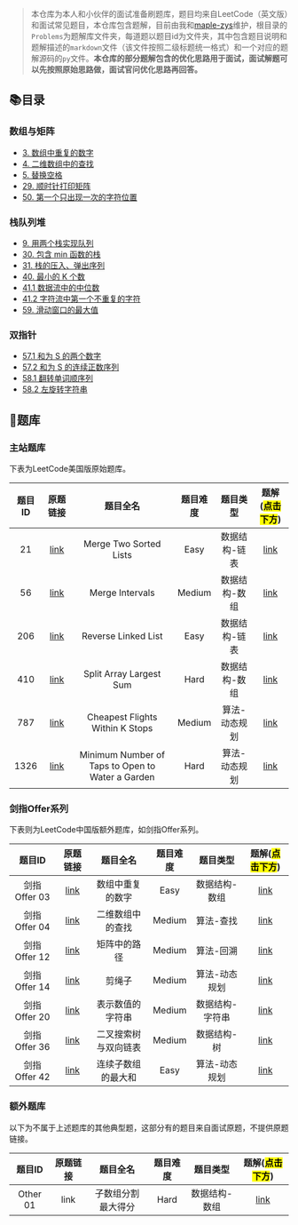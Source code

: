 > 本仓库为本人和小伙伴的面试准备刷题库，题目均来自LeetCode（英文版）和面试常见题目，本仓库包含题解，目前由我和[maple-zys](https://github.com/maple-zys)维护，根目录的`Problems`为题解库文件夹，每道题以题目id为文件夹，其中包含题目说明和题解描述的`markdown`文件（该文件按照二级标题统一格式）和一个对应的题解源码的`py`文件。**本仓库的部分题解包含的优化思路用于面试，面试解题可以先按照原始思路做，面试官问优化思路再回答。**

## :books:目录

### 数组与矩阵

- [3. 数组中重复的数字]()
- [4. 二维数组中的查找]()
- [5. 替换空格]()
- [29. 顺时针打印矩阵]()
- [50. 第一个只出现一次的字符位置]()

### 栈队列堆

- [9. 用两个栈实现队列]()
- [30. 包含 min 函数的栈]()
- [31. 栈的压入、弹出序列]()
- [40. 最小的 K 个数]()
- [41.1 数据流中的中位数]()
- [41.2 字符流中第一个不重复的字符]()
- [59. 滑动窗口的最大值]()

### 双指针

- [57.1 和为 S 的两个数字]()
- [57.2 和为 S 的连续正数序列]()
- [58.1 翻转单词顺序列]()
- [58.2 左旋转字符串]()



## :memo:题库

### 主站题库

下表为LeetCode美国版原始题库。

|题目ID|原题链接|题目全名|题目难度|题目类型|题解(<mark>点击下方</mark>)|
|:---:|:--:|:--:|:--:|:--:|:--:|
|21|[link](https://leetcode.com/problems/merge-two-sorted-lists/)|Merge Two Sorted Lists|Easy|数据结构-链表|[link](./Problems/0021/README.md)|
|56|[link](https://leetcode.com/problems/merge-intervals/)|Merge Intervals|Medium|数据结构-数组|[link](./Problems/0056/README.md)|
|206|[link](https://leetcode.com/problems/reverse-linked-list/)|Reverse Linked List|Easy|数据结构-链表|[link](./Problems/0206/README.md)|
|410|[link](https://leetcode.com/problems/split-array-largest-sum/)|Split Array Largest Sum|Hard|数据结构-数组|[link](./Problems/0410/README.md)|
|787|[link](https://leetcode.com/problems/cheapest-flights-within-k-stops/)|Cheapest Flights Within K Stops|Medium|算法-动态规划|[link](./Problems/0787/README.md)|
|1326|[link](https://leetcode.com/problems/minimum-number-of-taps-to-open-to-water-a-garden/)|Minimum Number of Taps to Open to Water a Garden|Hard|算法-动态规划|[link](./Problems/1326/README.md)|

### 剑指Offer系列

下表则为LeetCode中国版额外题库，如剑指Offer系列。

|题目ID|原题链接|题目全名|题目难度|题目类型|题解(<mark>点击下方</mark>)|
|:---:|:--:|:--:|:--:|:--:|:--:|
|剑指Offer 03|[link](https://leetcode-cn.com/problems/shu-zu-zhong-zhong-fu-de-shu-zi-lcof/)|数组中重复的数字|Easy|数据结构-数组|[link](./Problems/lcof-003/README.md)|
|剑指Offer 04|[link](https://leetcode-cn.com/problems/er-wei-shu-zu-zhong-de-cha-zhao-lcof/)|二维数组中的查找|Medium|算法-查找|[link](./Problems/lcof-004/README.md)|
|剑指Offer 12|[link](https://leetcode-cn.com/problems/ju-zhen-zhong-de-lu-jing-lcof/)|矩阵中的路径|Medium|算法-回溯|[link](./Problems/lcof-012/README.md)|
|剑指Offer 14|[link](https://leetcode-cn.com/problems/jian-sheng-zi-lcof/)|剪绳子|Medium|算法-动态规划|[link](./Problems/lcof-014/README.md)|
|剑指Offer 20|[link](https://leetcode-cn.com/problems/biao-shi-shu-zhi-de-zi-fu-chuan-lcof/)|表示数值的字符串|Medium|数据结构-字符串|[link](./Problems/lcof-020/README.md)|
|剑指Offer 36|[link](https://leetcode-cn.com/problems/er-cha-sou-suo-shu-yu-shuang-xiang-lian-biao-lcof/)|二叉搜索树与双向链表|Medium|数据结构-树|[link](./Problems/lcof-036/README.md)|
|剑指Offer 42|[link](https://leetcode-cn.com/problems/lian-xu-zi-shu-zu-de-zui-da-he-lcof/)|连续子数组的最大和|Easy|算法-动态规划|[link](./Problems/lcof-042/README.md)|

### 额外题库

以下为不属于上述题库的其他典型题，这部分有的题目来自面试原题，不提供原题链接。

|题目ID|原题链接|题目全名|题目难度|题目类型|题解(<mark>点击下方</mark>)|
|:---:|:--:|:--:|:--:|:--:|:--:|
|Other 01|link|子数组分割最大得分|Hard|数据结构-数组|[link](./Problems/other-001/README.md)|

